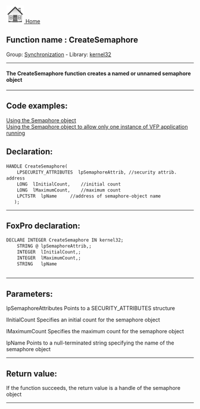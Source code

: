 [<img src="../../images/home.png"> Home ](https://github.com/VFPX/Win32API)  

## Function name : CreateSemaphore
Group: [Synchronization](../../functions_group.md#Synchronization)  -  Library: [kernel32](../../libraries.md#kernel32)  
***  


#### The CreateSemaphore function creates a named or unnamed semaphore object
***  


## Code examples:
[Using the Semaphore object](../../samples/sample_008.md)  
[Using the Semaphore object to allow only one instance of VFP application running](../../samples/sample_147.md)  

## Declaration:
```foxpro  
HANDLE CreateSemaphore(
    LPSECURITY_ATTRIBUTES  lpSemaphoreAttrib, //security attrib. address
    LONG  lInitialCount,	//initial count
    LONG  lMaximumCount,	//maximum count
    LPCTSTR  lpName 	//address of semaphore-object name
   );  
```  
***  


## FoxPro declaration:
```foxpro  
DECLARE INTEGER CreateSemaphore IN kernel32;
	STRING @ lpSemaphoreAttrib,;
	INTEGER  lInitialCount,;
	INTEGER  lMaximumCount,;
	STRING   lpName
  
```  
***  


## Parameters:
lpSemaphoreAttributes
Points to a SECURITY_ATTRIBUTES structure

lInitialCount
Specifies an initial count for the semaphore object

lMaximumCount
Specifies the maximum count for the semaphore object

lpName
Points to a null-terminated string specifying the name of the semaphore object  
***  


## Return value:
If the function succeeds, the return value is a handle of the semaphore object  
***  

